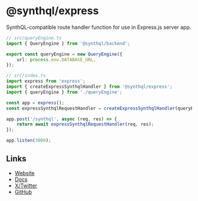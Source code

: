 # @synthql/express

SynthQL-compatible route handler function for use in Express.js server app.

```ts
// src/queryEngine.ts
import { QueryEngine } from '@synthql/backend';

export const queryEngine = new QueryEngine({
    url: process.env.DATABASE_URL,
});

// src/index.ts
import express from 'express';
import { createExpressSynthqlHandler } from '@synthql/express';
import { queryEngine } from './queryEngine';

const app = express();
const expressSynthqlRequestHandler = createExpressSynthqlHandler(queryEngine);

app.post('/synthql', async (req, res) => {
    return await expressSynthqlRequestHandler(req, res);
});

app.listen(3000);
```

## Links

-   [Website](https://synthql.dev)
-   [Docs](https://synthql.dev/docs/getting-started)
-   [X/Twitter](https://twitter.com/fernandohur)
-   [GitHub](https://github.com/synthql/SynthQL)
